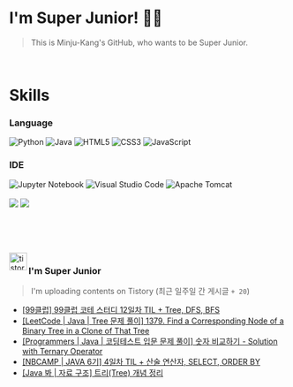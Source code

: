 
# I'm Super Junior! 🐱‍🏍
  > This is Minju-Kang's GitHub, who wants to be Super Junior.

<br>

<h1>Skills</h1>
<h3>Language</h3>
<div sytle="display:inline;">
<img alt="Python" src="https://img.shields.io/badge/Python-3776AB?style=flat-square&logo=Python&logoColor=white"/>
<img alt="Java" src="https://img.shields.io/badge/JAVA-007396?style=flat-square&logo=Java&logoColor=white"/>
<img alt="HTML5" src="https://img.shields.io/badge/HTML5-E34F26?style=flat-square&logo=HTML5&logoColor=white"/>
<img alt="CSS3" src="https://img.shields.io/badge/CSS3-1572B6?style=flat-square&logo=CSS3&logoColor=white"/>
<img alt="JavaScript" src="https://img.shields.io/badge/JavaScript-F7DF1E?style=flat-square&logo=JavaScript&logoColor=black"/>
</div>
<h3>IDE</h3>
<div sytle="display:inline;">
<img alt="Jupyter Notebook" src="https://img.shields.io/badge/Jupyter-F37626?style=flat-square&logo=Jupyter&logoColor=white"/>
<img alt="Visual Studio Code" src="https://img.shields.io/badge/Visual Studio Code-007ACC?style=flat-square&logo=Visual Studio Code&logoColor=white"/>
<img alt="Apache Tomcat" src="https://img.shields.io/badge/Apache Tomcat-F8DC75?style=flat-square&logo=Apache Tomcat&logoColor=black"/>
</div>
<br>

<img src="https://github-readme-stats.vercel.app/api/top-langs/?username=minjukang727" >
<img src="https://github-readme-stats.vercel.app/api?username=MinjuKang727&show_icons=true&theme=radical">

<br><br>


<br>

<img src="https://github.com/MinjuKang727/MinjuKang727/assets/108849480/0ac49170-7c8c-4c99-b0e5-86c414fc591c" alt="tistory-icon_IamSuperJunior" width="32px" align="left">

###  I'm Super Junior
  > I'm uploading contents on Tistory  (최근 일주일 간 게시글 `+ 20`)  

- <a href="https://ajtwltsk.tistory.com/55"> [99클럽] 99클럽 코테 스터디 12일차 TIL + Tree, DFS, BFS </a><br>  
- <a href="https://ajtwltsk.tistory.com/54"> [LeetCode | Java | Tree 문제 풀이] 1379. Find a Corresponding Node of a Binary Tree in a Clone of That Tree </a><br>  
- <a href="https://ajtwltsk.tistory.com/53"> [Programmers | Java |  코딩테스트 입문  문제 풀이] 숫자 비교하기 - Solution with Ternary Operator </a><br>  
- <a href="https://ajtwltsk.tistory.com/52"> [NBCAMP | JAVA 6기] 4일차 TIL + 산술 연산자, SELECT, ORDER BY </a><br>  
- <a href="https://ajtwltsk.tistory.com/51"> [Java 봐 | 자료 구조] 트리(Tree) 개념 정리 </a><br>  

